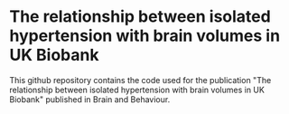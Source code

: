 # The relationship between isolated hypertension with brain volumes in UK Biobank
This github repository contains the code used for the publication "The relationship between isolated hypertension with brain volumes in UK Biobank" published in Brain and Behaviour.
